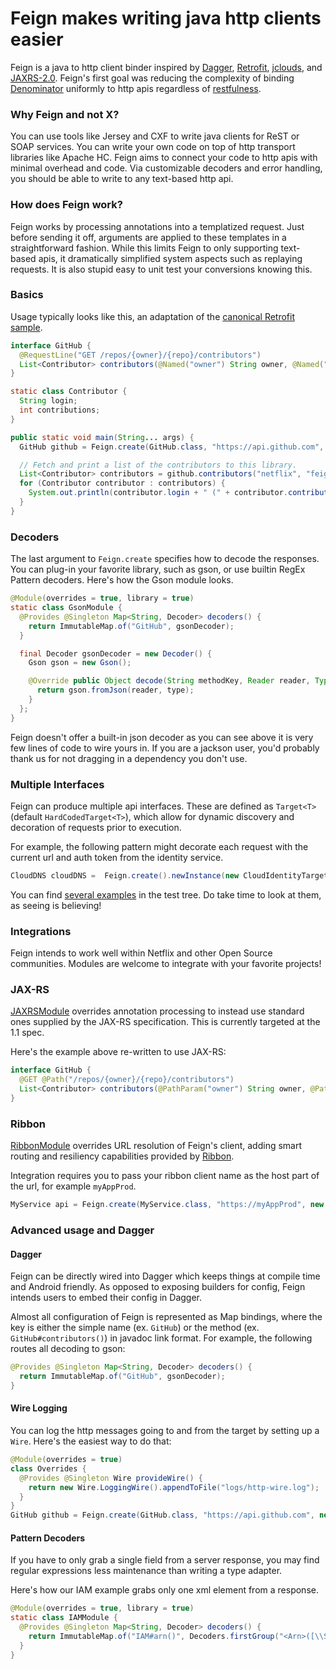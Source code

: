 # Feign makes writing java http clients easier
Feign is a java to http client binder inspired by [Dagger](https://github.com/square/dagger), [Retrofit](https://github.com/square/retrofit), [jclouds](https://github.com/jclouds/jclouds), and [JAXRS-2.0](https://jax-rs-spec.java.net/nonav/2.0/apidocs/index.html).  Feign's first goal was reducing the complexity of binding [Denominator](https://github.com/Netflix/Denominator) uniformly to http apis regardless of [restfulness](http://www.slideshare.net/adrianfcole/99problems).

### Why Feign and not X?

You can use tools like Jersey and CXF to write java clients for ReST or SOAP services.  You can write your own code on top of http transport libraries like Apache HC.  Feign aims to connect your code to http apis with minimal overhead and code. Via customizable decoders and error handling, you should be able to write to any text-based http api.

### How does Feign work?

Feign works by processing annotations into a templatized request.  Just before sending it off, arguments are applied to these templates in a straightforward fashion.  While this limits Feign to only supporting text-based apis, it dramatically simplified system aspects such as replaying requests.  It is also stupid easy to unit test your conversions knowing this.

### Basics

Usage typically looks like this, an adaptation of the [canonical Retrofit sample](https://github.com/square/retrofit/blob/master/retrofit-samples/github-client/src/main/java/com/example/retrofit/GitHubClient.java).

```java
interface GitHub {
  @RequestLine("GET /repos/{owner}/{repo}/contributors")
  List<Contributor> contributors(@Named("owner") String owner, @Named("repo") String repo);
}

static class Contributor {
  String login;
  int contributions;
}

public static void main(String... args) {
  GitHub github = Feign.create(GitHub.class, "https://api.github.com", new GsonModule());

  // Fetch and print a list of the contributors to this library.
  List<Contributor> contributors = github.contributors("netflix", "feign");
  for (Contributor contributor : contributors) {
    System.out.println(contributor.login + " (" + contributor.contributions + ")");
  }
}
```
### Decoders
The last argument to `Feign.create` specifies how to decode the responses.  You can plug-in your favorite library, such as gson, or use builtin RegEx Pattern decoders.  Here's how the Gson module looks.

```java
@Module(overrides = true, library = true)
static class GsonModule {
  @Provides @Singleton Map<String, Decoder> decoders() {
    return ImmutableMap.of("GitHub", gsonDecoder);
  }

  final Decoder gsonDecoder = new Decoder() {
    Gson gson = new Gson();

    @Override public Object decode(String methodKey, Reader reader, Type type) {
      return gson.fromJson(reader, type);
    }
  };
}
```
Feign doesn't offer a built-in json decoder as you can see above it is very few lines of code to wire yours in.  If you are a jackson user, you'd probably thank us for not dragging in a dependency you don't use.

### Multiple Interfaces
Feign can produce multiple api interfaces.  These are defined as `Target<T>` (default `HardCodedTarget<T>`), which allow for dynamic discovery and decoration of requests prior to execution.

For example, the following pattern might decorate each request with the current url and auth token from the identity service.

```java
CloudDNS cloudDNS =  Feign.create().newInstance(new CloudIdentityTarget<CloudDNS>(user, apiKey));
```

You can find [several examples](https://github.com/Netflix/feign/tree/master/feign-core/src/test/java/feign/examples) in the test tree.  Do take time to look at them, as seeing is believing!

### Integrations
Feign intends to work well within Netflix and other Open Source communities.  Modules are welcome to integrate with your favorite projects!
### JAX-RS
[JAXRSModule](https://github.com/Netflix/feign/tree/master/feign-jaxrs) overrides annotation processing to instead use standard ones supplied by the JAX-RS specification.  This is currently targeted at the 1.1 spec.

Here's the example above re-written to use JAX-RS:
```java
interface GitHub {
  @GET @Path("/repos/{owner}/{repo}/contributors")
  List<Contributor> contributors(@PathParam("owner") String owner, @PathParam("repo") String repo);
}
```
### Ribbon
[RibbonModule](https://github.com/Netflix/feign/tree/master/feign-ribbon) overrides URL resolution of Feign's client, adding smart routing and resiliency capabilities provided by [Ribbon](https://github.com/Netflix/ribbon).

Integration requires you to pass your ribbon client name as the host part of the url, for example `myAppProd`.
```java
MyService api = Feign.create(MyService.class, "https://myAppProd", new RibbonModule());
```
### Advanced usage and Dagger
#### Dagger
Feign can be directly wired into Dagger which keeps things at compile time and Android friendly.  As opposed to exposing builders for config, Feign intends users to embed their config in Dagger.

Almost all configuration of Feign is represented as Map bindings, where the key is either the simple name (ex. `GitHub`) or the method (ex. `GitHub#contributors()`) in javadoc link format. For example, the following routes all decoding to gson:
```java
@Provides @Singleton Map<String, Decoder> decoders() {
  return ImmutableMap.of("GitHub", gsonDecoder);
}
```
#### Wire Logging
You can log the http messages going to and from the target by setting up a `Wire`.  Here's the easiest way to do that:
```java
@Module(overrides = true)
class Overrides {
  @Provides @Singleton Wire provideWire() {
    return new Wire.LoggingWire().appendToFile("logs/http-wire.log");
  }
}
GitHub github = Feign.create(GitHub.class, "https://api.github.com", new GsonGitHubModule(), new Overrides());
```
#### Pattern Decoders
If you have to only grab a single field from a server response, you may find regular expressions less maintenance than writing a type adapter.

Here's how our IAM example grabs only one xml element from a response. 
```java
@Module(overrides = true, library = true)
static class IAMModule {
  @Provides @Singleton Map<String, Decoder> decoders() {
    return ImmutableMap.of("IAM#arn()", Decoders.firstGroup("<Arn>([\\S&&[^<]]+)</Arn>"));
  }
}
```

